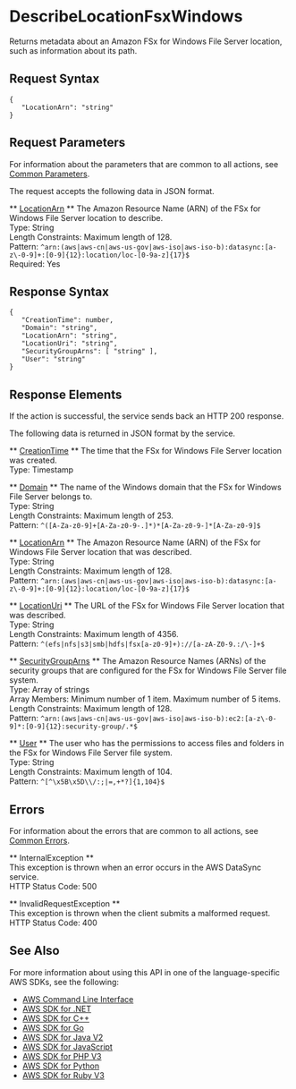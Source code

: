 # DescribeLocationFsxWindows<a name="API_DescribeLocationFsxWindows"></a>

Returns metadata about an Amazon FSx for Windows File Server location, such as information about its path\.

## Request Syntax<a name="API_DescribeLocationFsxWindows_RequestSyntax"></a>

```
{
   "LocationArn": "string"
}
```

## Request Parameters<a name="API_DescribeLocationFsxWindows_RequestParameters"></a>

For information about the parameters that are common to all actions, see [Common Parameters](CommonParameters.md)\.

The request accepts the following data in JSON format\.

 ** [LocationArn](#API_DescribeLocationFsxWindows_RequestSyntax) **   <a name="DataSync-DescribeLocationFsxWindows-request-LocationArn"></a>
The Amazon Resource Name \(ARN\) of the FSx for Windows File Server location to describe\.  
Type: String  
Length Constraints: Maximum length of 128\.  
Pattern: `^arn:(aws|aws-cn|aws-us-gov|aws-iso|aws-iso-b):datasync:[a-z\-0-9]+:[0-9]{12}:location/loc-[0-9a-z]{17}$`   
Required: Yes

## Response Syntax<a name="API_DescribeLocationFsxWindows_ResponseSyntax"></a>

```
{
   "CreationTime": number,
   "Domain": "string",
   "LocationArn": "string",
   "LocationUri": "string",
   "SecurityGroupArns": [ "string" ],
   "User": "string"
}
```

## Response Elements<a name="API_DescribeLocationFsxWindows_ResponseElements"></a>

If the action is successful, the service sends back an HTTP 200 response\.

The following data is returned in JSON format by the service\.

 ** [CreationTime](#API_DescribeLocationFsxWindows_ResponseSyntax) **   <a name="DataSync-DescribeLocationFsxWindows-response-CreationTime"></a>
The time that the FSx for Windows File Server location was created\.  
Type: Timestamp

 ** [Domain](#API_DescribeLocationFsxWindows_ResponseSyntax) **   <a name="DataSync-DescribeLocationFsxWindows-response-Domain"></a>
The name of the Windows domain that the FSx for Windows File Server belongs to\.  
Type: String  
Length Constraints: Maximum length of 253\.  
Pattern: `^([A-Za-z0-9]+[A-Za-z0-9-.]*)*[A-Za-z0-9-]*[A-Za-z0-9]$` 

 ** [LocationArn](#API_DescribeLocationFsxWindows_ResponseSyntax) **   <a name="DataSync-DescribeLocationFsxWindows-response-LocationArn"></a>
The Amazon Resource Name \(ARN\) of the FSx for Windows File Server location that was described\.  
Type: String  
Length Constraints: Maximum length of 128\.  
Pattern: `^arn:(aws|aws-cn|aws-us-gov|aws-iso|aws-iso-b):datasync:[a-z\-0-9]+:[0-9]{12}:location/loc-[0-9a-z]{17}$` 

 ** [LocationUri](#API_DescribeLocationFsxWindows_ResponseSyntax) **   <a name="DataSync-DescribeLocationFsxWindows-response-LocationUri"></a>
The URL of the FSx for Windows File Server location that was described\.  
Type: String  
Length Constraints: Maximum length of 4356\.  
Pattern: `^(efs|nfs|s3|smb|hdfs|fsx[a-z0-9]+)://[a-zA-Z0-9.:/\-]+$` 

 ** [SecurityGroupArns](#API_DescribeLocationFsxWindows_ResponseSyntax) **   <a name="DataSync-DescribeLocationFsxWindows-response-SecurityGroupArns"></a>
The Amazon Resource Names \(ARNs\) of the security groups that are configured for the FSx for Windows File Server file system\.  
Type: Array of strings  
Array Members: Minimum number of 1 item\. Maximum number of 5 items\.  
Length Constraints: Maximum length of 128\.  
Pattern: `^arn:(aws|aws-cn|aws-us-gov|aws-iso|aws-iso-b):ec2:[a-z\-0-9]*:[0-9]{12}:security-group/.*$` 

 ** [User](#API_DescribeLocationFsxWindows_ResponseSyntax) **   <a name="DataSync-DescribeLocationFsxWindows-response-User"></a>
The user who has the permissions to access files and folders in the FSx for Windows File Server file system\.  
Type: String  
Length Constraints: Maximum length of 104\.  
Pattern: `^[^\x5B\x5D\\/:;|=,+*?]{1,104}$` 

## Errors<a name="API_DescribeLocationFsxWindows_Errors"></a>

For information about the errors that are common to all actions, see [Common Errors](CommonErrors.md)\.

 ** InternalException **   
This exception is thrown when an error occurs in the AWS DataSync service\.  
HTTP Status Code: 500

 ** InvalidRequestException **   
This exception is thrown when the client submits a malformed request\.  
HTTP Status Code: 400

## See Also<a name="API_DescribeLocationFsxWindows_SeeAlso"></a>

For more information about using this API in one of the language\-specific AWS SDKs, see the following:
+  [AWS Command Line Interface](https://docs.aws.amazon.com/goto/aws-cli/datasync-2018-11-09/DescribeLocationFsxWindows) 
+  [AWS SDK for \.NET](https://docs.aws.amazon.com/goto/DotNetSDKV3/datasync-2018-11-09/DescribeLocationFsxWindows) 
+  [AWS SDK for C\+\+](https://docs.aws.amazon.com/goto/SdkForCpp/datasync-2018-11-09/DescribeLocationFsxWindows) 
+  [AWS SDK for Go](https://docs.aws.amazon.com/goto/SdkForGoV1/datasync-2018-11-09/DescribeLocationFsxWindows) 
+  [AWS SDK for Java V2](https://docs.aws.amazon.com/goto/SdkForJavaV2/datasync-2018-11-09/DescribeLocationFsxWindows) 
+  [AWS SDK for JavaScript](https://docs.aws.amazon.com/goto/AWSJavaScriptSDK/datasync-2018-11-09/DescribeLocationFsxWindows) 
+  [AWS SDK for PHP V3](https://docs.aws.amazon.com/goto/SdkForPHPV3/datasync-2018-11-09/DescribeLocationFsxWindows) 
+  [AWS SDK for Python](https://docs.aws.amazon.com/goto/boto3/datasync-2018-11-09/DescribeLocationFsxWindows) 
+  [AWS SDK for Ruby V3](https://docs.aws.amazon.com/goto/SdkForRubyV3/datasync-2018-11-09/DescribeLocationFsxWindows) 